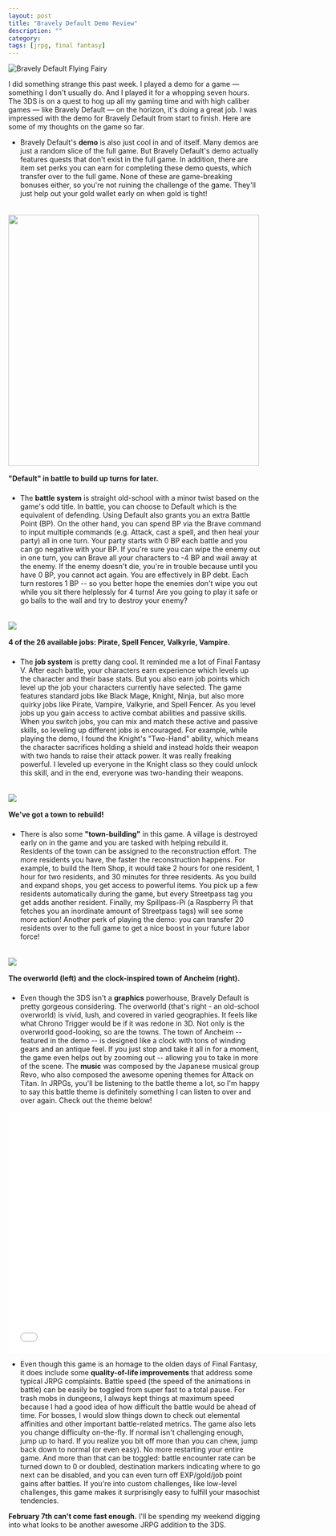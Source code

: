 ```yaml
---
layout: post
title: "Bravely Default Demo Review"
description: ""
category: 
tags: [jrpg, final fantasy]
---
```


<div class="float-image-right">	
  	<img class="rounded-corners" src="/assets/images/posts/2014-01-10/cover.jpg" alt="Bravely Default Flying Fairy"/> 
  	<p>I did something strange this past week. I played a demo for a game &mdash; something I don't usually do. And I played it for a whopping seven hours. The 3DS is on a quest to hog up all my gaming time and with high caliber games &mdash; like Bravely Default &mdash; on the horizon, it's doing a great job. I was impressed with the demo for Bravely Default from start to finish. Here are some of my thoughts on the game so far.</p>
</div>

<!--break-->

* Bravely Default's **demo** is also just cool in and of itself. Many demos are just a random slice of the full game. But Bravely Default's demo actually features quests that don't exist in the full game. In addition, there are item set perks you can earn for completing these demo quests, which transfer over to the full game. None of these are game-breaking bonuses either, so you're not ruining the challenge of the game. They'll just help out your gold wallet early on when gold is tight!

<div>
	<img class="rounded-corners" style="width: 500px; border: 0px; margin-top: 20px;" src="/assets/images/posts/2014-01-10/battle.jpg"/>
	<p class="caption-text" style="line-height: 1.5em; margin-bottom: 20px;"><b>"Default" in battle to build up turns for later.</b></p>
</div>

* The **battle system** is straight old-school with a minor twist based on the game's odd title. In battle, you can choose to Default which is the equivalent of defending. Using Default also grants you an extra Battle Point (BP). On the other hand, you can spend BP via the Brave command to input multiple commands (e.g. Attack, cast a spell, and then heal your party) all in one turn. Your party starts with 0 BP each battle and you can go negative with your BP. If you're sure you can wipe the enemy out in one turn, you can Brave all your characters to -4 BP and wail away at the enemy. If the enemy doesn't die, you're in trouble because until you have 0 BP, you cannot act again. You are effectively in BP debt. Each turn restores 1 BP -- so you better hope the enemies don't wipe you out while you sit there helplessly for 4 turns! Are you going to play it safe or go balls to the wall and try to destroy your enemy?

<div>
	<img class="rounded-corners" style="max-width: 600px; border: 0px; margin-top: 20px;" src="/assets/images/posts/2014-01-10/jobs.png"/>
	<p class="caption-text" style="line-height: 1.5em; margin-bottom: 20px;"><b>4 of the 26 available jobs: Pirate, Spell Fencer, Valkyrie, Vampire.</b></p>
</div>

* The **job system** is pretty dang cool. It reminded me a lot of Final Fantasy V. After each battle, your characters earn experience which levels up the character and their base stats. But you also earn job points which level up the job your characters currently have selected. The game features standard jobs like Black Mage, Knight, Ninja, but also more quirky jobs like Pirate, Vampire, Valkyrie, and Spell Fencer. As you level jobs up you gain access to active combat abilities and passive skills. When you switch jobs, you can mix and match these active and passive skills, so leveling up different jobs is encouraged. For example, while playing the demo, I found the Knight's "Two-Hand" ability, which means the character sacrifices holding a shield and instead holds their weapon with two hands to raise their attack power. It was really freaking powerful. I leveled up everyone in the Knight class so they could unlock this skill, and in the end, everyone was two-handing their weapons.

<div>
	<img class="rounded-corners" style="max-width: 600px; border: 0px; margin-top: 20px;" src="/assets/images/posts/2014-01-10/norende.jpg"/>
	<p class="caption-text" style="line-height: 1.5em; margin-bottom: 20px;"><b>We've got a town to rebuild!</b></p>
</div>

* There is also some **"town-building"** in this game. A village is destroyed early on in the game and you are tasked with helping rebuild it. Residents of the town can be assigned to the reconstruction effort. The more residents you have, the faster the reconstruction happens. For example, to build the Item Shop, it would take 2 hours for one resident, 1 hour for two residents, and 30 minutes for three residents. As you build and expand shops, you get access to powerful items. You pick up a few residents automatically during the game, but every Streetpass tag you get adds another resident. Finally, my Spillpass-Pi (a Raspberry Pi that fetches you an inordinate amount of Streetpass tags) will see some more action! Another perk of playing the demo: you can transfer 20 residents over to the full game to get a nice boost in your future labor force!

<div>
	<img class="rounded-corners" style="max-width: 800px; border: 0px; margin-top: 20px;" src="/assets/images/posts/2014-01-10/pretty.png"/>
	<p class="caption-text" style="line-height: 1.5em; margin-bottom: 20px;"><b>The overworld (left) and the clock-inspired town of Ancheim (right).</b></p>
</div>

* Even though the 3DS isn't a **graphics** powerhouse, Bravely Default is pretty gorgeous considering. The overworld (that's right - an old-school overworld) is vivid, lush, and covered in varied geographies. It feels like what Chrono Trigger would be if it was redone in 3D. Not only is the overworld good-looking, so are the towns. The town of Ancheim -- featured in the demo -- is designed like a clock with tons of winding gears and an antique feel. If you just stop and take it all in for a moment, the game even helps out by zooming out -- allowing you to take in more of the scene. The **music** was composed by the Japanese musical group Revo, who also composed the awesome opening themes for Attack on Titan. In JRPGs, you'll be listening to the battle theme a lot, so I'm happy to say this battle theme is definitely something I can listen to over and over again. Check out the theme below!

<div style="text-align: center">
<iframe width="640" height="480" src="//www.youtube-nocookie.com/embed/grZA2ZrAdTU?rel=0" frameborder="0"></iframe>
</div>

* Even though this game is an homage to the olden days of Final Fantasy, it does include some <strong>quality-of-life improvements</strong> that address some typical JRPG complaints. Battle speed (the speed of the animations in battle) can be easily be toggled from super fast to a total pause. For trash mobs in dungeons, I always kept things at maximum speed because I had a good idea of how difficult the battle would be ahead of time. For bosses, I would slow things down to check out elemental affinities and other important battle-related metrics. The game also lets you change difficulty on-the-fly. If normal isn't challenging enough, jump up to hard. If you realize you bit off more than you can chew, jump back down to normal (or even easy). No more restarting your entire game. And more than that can be toggled: battle encounter rate can be turned down to 0 or doubled, destination markers indicating where to go next can be disabled, and you can even turn off EXP/gold/job point gains after battles. If you're into custom challenges, like low-level challenges, this game makes it surprisingly easy to fulfill your masochist tendencies.

**February 7th can't come fast enough.** I'll be spending my weekend digging into what looks to be another awesome JRPG addition to the 3DS. 
